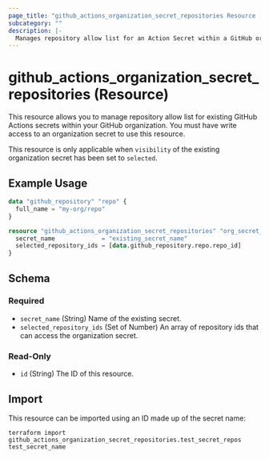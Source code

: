 ```yaml
---
page_title: "github_actions_organization_secret_repositories Resource - github"
subcategory: ""
description: |-
  Manages repository allow list for an Action Secret within a GitHub organization
---
```


# github_actions_organization_secret_repositories (Resource)

This resource allows you to manage repository allow list for existing GitHub Actions secrets within your GitHub organization. You must have write access to an organization secret to use this resource.

This resource is only applicable when `visibility` of the existing organization secret has been set to `selected`.

## Example Usage

```terraform
data "github_repository" "repo" {
  full_name = "my-org/repo"
}

resource "github_actions_organization_secret_repositories" "org_secret_repos" {
  secret_name             = "existing_secret_name"
  selected_repository_ids = [data.github_repository.repo.repo_id]
}
```

<!-- schema generated by tfplugindocs -->
## Schema

### Required

- `secret_name` (String) Name of the existing secret.
- `selected_repository_ids` (Set of Number) An array of repository ids that can access the organization secret.

### Read-Only

- `id` (String) The ID of this resource.

## Import

This resource can be imported using an ID made up of the secret name:

```shell
terraform import github_actions_organization_secret_repositories.test_secret_repos test_secret_name
```
